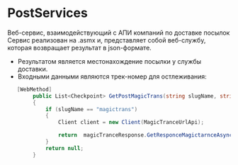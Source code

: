 # PostServices
Веб-сервис, взаимодействующий с АПИ компаний по доставке посылок
Сервис реализован на .asmx и, представляет собой веб-службу, которая возвращает результат в json-формате.
- Результатом является местонахождение посылки у службы доставки.
- Входными данными являются трек-номер для остлеживания:
```c#
   [WebMethod]
        public List<Checkpoint> GetPostMagicTrans(string slugName, string trackNumber)
        {
            if (slugName == "magictrans")
            {
                Client client = new Client(MagicTranceUrlApi);

                return  magicTranceResponse.GetResponceMagictarnceAsync(trackNumber, client);
            }
            return null;
        }
```
